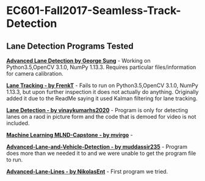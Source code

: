 # EC601-Fall2017-Seamless-Track-Detection

## Lane Detection Programs Tested

[**Advanced Lane Detection by George Sung**](https://github.com/georgesung/advanced_lane_detection) - Working on Python3.5,OpenCV 3.1.0, NumPy 1.13.3. Requires particular files/information for camera calibration.

[**Lane Tracking - by FrenkT**](https://github.com/FrenkT/LaneTracking) - Fails to run on Python3.5,OpenCV 3.1.0, NumPy 1.13.3, but upon further inspection it does not actually do anything. Originally added it due to the ReadMe saying it used Kalman filtering for lane tracking. 

[**Lane Detection - by vinaykumarhs2020**](https://github.com/vinaykumarhs2020/lane_detection) - Program is only for detecting lanes on a raod in picture form and the code that is demoed for video is not included. 

[**Machine Learning MLND-Capstone - by mvirgo**](https://github.com/mvirgo/MLND-Capstone) - 

[**Advanced-Lane-and-Vehicle-Detection - by muddassir235**](https://github.com/muddassir235/Advanced-Lane-and-Vehicle-Detection) -  Program does more than we needed it to and we were unable to get the program file to run.

[**Advanced-Lane-Lines - by NikolasEnt**](https://github.com/NikolasEnt/Advanced-Lane-Lines) - First program we tried. 
